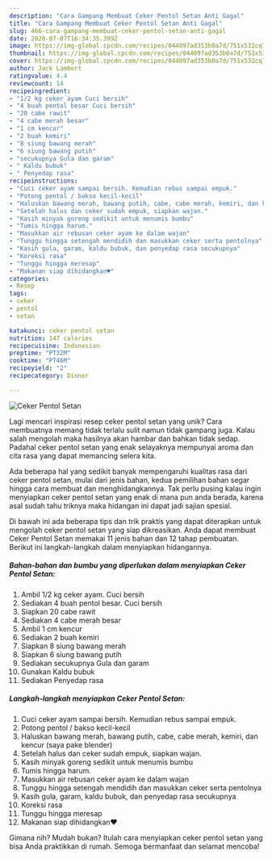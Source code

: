 ```yaml
---
description: "Cara Gampang Membuat Ceker Pentol Setan Anti Gagal"
title: "Cara Gampang Membuat Ceker Pentol Setan Anti Gagal"
slug: 466-cara-gampang-membuat-ceker-pentol-setan-anti-gagal
date: 2020-07-07T16:34:35.399Z
image: https://img-global.cpcdn.com/recipes/044097ad353b0a7d/751x532cq70/ceker-pentol-setan-foto-resep-utama.jpg
thumbnail: https://img-global.cpcdn.com/recipes/044097ad353b0a7d/751x532cq70/ceker-pentol-setan-foto-resep-utama.jpg
cover: https://img-global.cpcdn.com/recipes/044097ad353b0a7d/751x532cq70/ceker-pentol-setan-foto-resep-utama.jpg
author: Jack Lambert
ratingvalue: 4.4
reviewcount: 14
recipeingredient:
- "1/2 kg ceker ayam Cuci bersih"
- "4 buah pentol besar Cuci bersih"
- "20 cabe rawit"
- "4 cabe merah besar"
- "1 cm kencur"
- "2 buah kemiri"
- "8 siung bawang merah"
- "6 siung bawang putih"
- "secukupnya Gula dan garam"
- " Kaldu bubuk"
- " Penyedap rasa"
recipeinstructions:
- "Cuci ceker ayam sampai bersih. Kemudian rebus sampai empuk."
- "Potong pentol / bakso kecil-kecil"
- "Haluskan bawang merah, bawang putih, cabe, cabe merah, kemiri, dan kencur (saya pake blender)"
- "Setelah halus dan ceker sudah empuk, siapkan wajan."
- "Kasih minyak goreng sedikit untuk menumis bumbu"
- "Tumis hingga harum."
- "Masukkan air rebusan ceker ayam ke dalam wajan"
- "Tunggu hingga setengah mendidih dan masukkan ceker serta pentolnya"
- "Kasih gula, garam, kaldu bubuk, dan penyedap rasa secukupnya"
- "Koreksi rasa"
- "Tunggu hingga meresap"
- "Makanan siap dihidangkan♥️"
categories:
- Resep
tags:
- ceker
- pentol
- setan

katakunci: ceker pentol setan 
nutrition: 147 calories
recipecuisine: Indonesian
preptime: "PT32M"
cooktime: "PT46M"
recipeyield: "2"
recipecategory: Dinner

---
```



![Ceker Pentol Setan](https://img-global.cpcdn.com/recipes/044097ad353b0a7d/751x532cq70/ceker-pentol-setan-foto-resep-utama.jpg)

Lagi mencari inspirasi resep ceker pentol setan yang unik? Cara membuatnya memang tidak terlalu sulit namun tidak gampang juga. Kalau salah mengolah maka hasilnya akan hambar dan bahkan tidak sedap. Padahal ceker pentol setan yang enak selayaknya mempunyai aroma dan cita rasa yang dapat memancing selera kita.



Ada beberapa hal yang sedikit banyak mempengaruhi kualitas rasa dari ceker pentol setan, mulai dari jenis bahan, kedua pemilihan bahan segar hingga cara membuat dan menghidangkannya. Tak perlu pusing kalau ingin menyiapkan ceker pentol setan yang enak di mana pun anda berada, karena asal sudah tahu triknya maka hidangan ini dapat jadi sajian spesial.


Di bawah ini ada beberapa tips dan trik praktis yang dapat diterapkan untuk mengolah ceker pentol setan yang siap dikreasikan. Anda dapat membuat Ceker Pentol Setan memakai 11 jenis bahan dan 12 tahap pembuatan. Berikut ini langkah-langkah dalam menyiapkan hidangannya.

<!--inarticleads1-->

##### Bahan-bahan dan bumbu yang diperlukan dalam menyiapkan Ceker Pentol Setan:

1. Ambil 1/2 kg ceker ayam. Cuci bersih
1. Sediakan 4 buah pentol besar. Cuci bersih
1. Siapkan 20 cabe rawit
1. Sediakan 4 cabe merah besar
1. Ambil 1 cm kencur
1. Sediakan 2 buah kemiri
1. Siapkan 8 siung bawang merah
1. Siapkan 6 siung bawang putih
1. Sediakan secukupnya Gula dan garam
1. Gunakan  Kaldu bubuk
1. Sediakan  Penyedap rasa




<!--inarticleads2-->

##### Langkah-langkah menyiapkan Ceker Pentol Setan:

1. Cuci ceker ayam sampai bersih. Kemudian rebus sampai empuk.
1. Potong pentol / bakso kecil-kecil
1. Haluskan bawang merah, bawang putih, cabe, cabe merah, kemiri, dan kencur (saya pake blender)
1. Setelah halus dan ceker sudah empuk, siapkan wajan.
1. Kasih minyak goreng sedikit untuk menumis bumbu
1. Tumis hingga harum.
1. Masukkan air rebusan ceker ayam ke dalam wajan
1. Tunggu hingga setengah mendidih dan masukkan ceker serta pentolnya
1. Kasih gula, garam, kaldu bubuk, dan penyedap rasa secukupnya
1. Koreksi rasa
1. Tunggu hingga meresap
1. Makanan siap dihidangkan♥️




Gimana nih? Mudah bukan? Itulah cara menyiapkan ceker pentol setan yang bisa Anda praktikkan di rumah. Semoga bermanfaat dan selamat mencoba!
